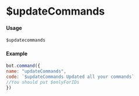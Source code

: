 # $updateCommands

#### Usage

```javascript
$updatecommands
```

#### Example

```javascript
bot.command({
name: "updateCommands",
code: `$updateCommands Updated all your commands`
//You should put $onlyForIDs
})
```

